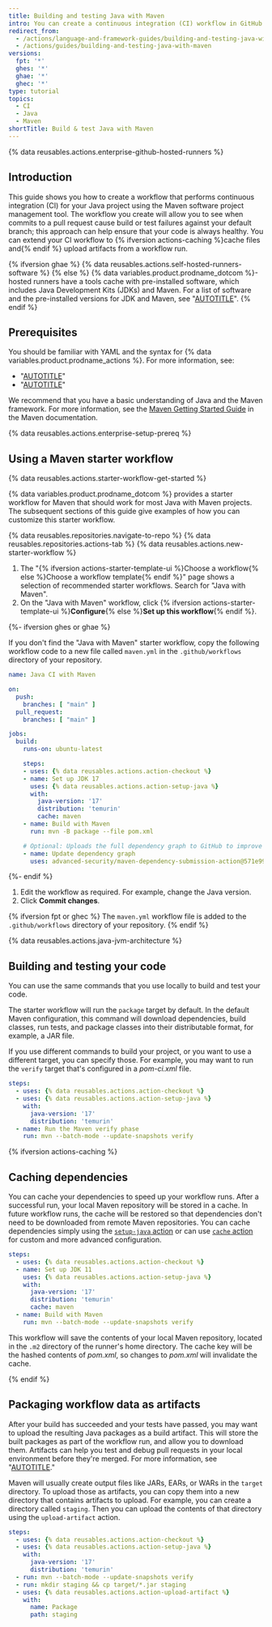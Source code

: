 ```yaml
---
title: Building and testing Java with Maven
intro: You can create a continuous integration (CI) workflow in GitHub Actions to build and test your Java project with Maven.
redirect_from:
  - /actions/language-and-framework-guides/building-and-testing-java-with-maven
  - /actions/guides/building-and-testing-java-with-maven
versions:
  fpt: '*'
  ghes: '*'
  ghae: '*'
  ghec: '*'
type: tutorial
topics:
  - CI
  - Java
  - Maven
shortTitle: Build & test Java with Maven
---
```


{% data reusables.actions.enterprise-github-hosted-runners %}

## Introduction

This guide shows you how to create a workflow that performs continuous integration (CI) for your Java project using the Maven software project management tool. The workflow you create will allow you to see when commits to a pull request cause build or test failures against your default branch; this approach can help ensure that your code is always healthy. You can extend your CI workflow to {% ifversion actions-caching %}cache files and{% endif %} upload artifacts from a workflow run.

{% ifversion ghae %}
{% data reusables.actions.self-hosted-runners-software %}
{% else %}
{% data variables.product.prodname_dotcom %}-hosted runners have a tools cache with pre-installed software, which includes Java Development Kits (JDKs) and Maven. For a list of software and the pre-installed versions for JDK and Maven, see "[AUTOTITLE](/actions/using-github-hosted-runners/about-github-hosted-runners#supported-software)".
{% endif %}

## Prerequisites

You should be familiar with YAML and the syntax for {% data variables.product.prodname_actions %}. For more information, see:
- "[AUTOTITLE](/actions/using-workflows/workflow-syntax-for-github-actions)"
- "[AUTOTITLE](/actions/learn-github-actions)"

We recommend that you have a basic understanding of Java and the Maven framework. For more information, see the [Maven Getting Started Guide](https://maven.apache.org/guides/getting-started/index.html) in the Maven documentation.

{% data reusables.actions.enterprise-setup-prereq %}

## Using a Maven starter workflow

{% data reusables.actions.starter-workflow-get-started %}

{% data variables.product.prodname_dotcom %} provides a starter workflow for Maven that should work for most Java with Maven projects. The subsequent sections of this guide give examples of how you can customize this starter workflow.

{% data reusables.repositories.navigate-to-repo %}
{% data reusables.repositories.actions-tab %}
{% data reusables.actions.new-starter-workflow %}
1. The "{% ifversion actions-starter-template-ui %}Choose a workflow{% else %}Choose a workflow template{% endif %}" page shows a selection of recommended starter workflows. Search for "Java with Maven".
1. On the "Java with Maven" workflow, click {% ifversion actions-starter-template-ui %}**Configure**{% else %}**Set up this workflow**{% endif %}.

{%- ifversion ghes or ghae %}

   If you don't find the "Java with Maven" starter workflow, copy the following workflow code to a new file called `maven.yml` in the `.github/workflows` directory of your repository.

   ```yaml copy
   name: Java CI with Maven

   on:
     push:
       branches: [ "main" ]
     pull_request:
       branches: [ "main" ]

   jobs:
     build:
       runs-on: ubuntu-latest

       steps:
       - uses: {% data reusables.actions.action-checkout %}
       - name: Set up JDK 17
         uses: {% data reusables.actions.action-setup-java %}
         with:
           java-version: '17'
           distribution: 'temurin'
           cache: maven
       - name: Build with Maven
         run: mvn -B package --file pom.xml

       # Optional: Uploads the full dependency graph to GitHub to improve the quality of Dependabot alerts this repository can receive
       - name: Update dependency graph
         uses: advanced-security/maven-dependency-submission-action@571e99aab1055c2e71a1e2309b9691de18d6b7d6
   ```

{%- endif %}

1. Edit the workflow as required. For example, change the Java version.
1. Click **Commit changes**.

{% ifversion fpt or ghec %}
   The `maven.yml` workflow file is added to the `.github/workflows` directory of your repository.
{% endif %}

{% data reusables.actions.java-jvm-architecture %}

## Building and testing your code

You can use the same commands that you use locally to build and test your code.

The starter workflow will run the `package` target by default. In the default Maven configuration, this command will download dependencies, build classes, run tests, and package classes into their distributable format, for example, a JAR file.

If you use different commands to build your project, or you want to use a different target, you can specify those. For example, you may want to run the `verify` target that's configured in a _pom-ci.xml_ file.

```yaml copy
steps:
  - uses: {% data reusables.actions.action-checkout %}
  - uses: {% data reusables.actions.action-setup-java %}
    with:
      java-version: '17'
      distribution: 'temurin'
  - name: Run the Maven verify phase
    run: mvn --batch-mode --update-snapshots verify
```

{% ifversion actions-caching %}

## Caching dependencies

You can cache your dependencies to speed up your workflow runs. After a successful run, your local Maven repository will be stored in a cache. In future workflow runs, the cache will be restored so that dependencies don't need to be downloaded from remote Maven repositories. You can cache dependencies simply using the [`setup-java` action](https://github.com/marketplace/actions/setup-java-jdk) or can use [`cache` action](https://github.com/actions/cache) for custom and more advanced configuration.

```yaml copy
steps:
  - uses: {% data reusables.actions.action-checkout %}
  - name: Set up JDK 11
    uses: {% data reusables.actions.action-setup-java %}
    with:
      java-version: '17'
      distribution: 'temurin'
      cache: maven
  - name: Build with Maven
    run: mvn --batch-mode --update-snapshots verify
```

This workflow will save the contents of your local Maven repository, located in the `.m2` directory of the runner's home directory. The cache key will be the hashed contents of _pom.xml_, so changes to _pom.xml_ will invalidate the cache.

{% endif %}

## Packaging workflow data as artifacts

After your build has succeeded and your tests have passed, you may want to upload the resulting Java packages as a build artifact. This will store the built packages as part of the workflow run, and allow you to download them. Artifacts can help you test and debug pull requests in your local environment before they're merged. For more information, see "[AUTOTITLE](/actions/using-workflows/storing-workflow-data-as-artifacts)."

Maven will usually create output files like JARs, EARs, or WARs in the `target` directory. To upload those as artifacts, you can copy them into a new directory that contains artifacts to upload. For example, you can create a directory called `staging`. Then you can upload the contents of that directory using the `upload-artifact` action.

```yaml copy
steps:
  - uses: {% data reusables.actions.action-checkout %}
  - uses: {% data reusables.actions.action-setup-java %}
    with:
      java-version: '17'
      distribution: 'temurin'
  - run: mvn --batch-mode --update-snapshots verify
  - run: mkdir staging && cp target/*.jar staging
  - uses: {% data reusables.actions.action-upload-artifact %}
    with:
      name: Package
      path: staging
```
